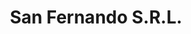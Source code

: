 ---
title: "San Fernando S.R.L."
url: /encarnacion/san-fernando-s-r-l/
shop: alimentos congelados
---
